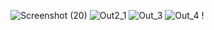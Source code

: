 ![Screenshot (20)](https://user-images.githubusercontent.com/49306136/121799117-684fd380-cc3f-11eb-8953-1c271e23ff46.png)
![Out2_1](https://user-images.githubusercontent.com/49306136/121799003-d34cda80-cc3e-11eb-9b1e-d9b4b8c211a4.png)
![Out_3](https://user-images.githubusercontent.com/49306136/121799022-efe91280-cc3e-11eb-8af7-d7a5bf4c7cf8.png)
![Out_4](https://user-images.githubusercontent.com/49306136/121799033-fd060180-cc3e-11eb-9087-36c6368e822e.png)
!
